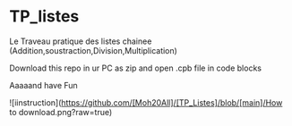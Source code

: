 # TP_listes
 Le Traveau pratique des listes chainee (Addition,soustraction,Division,Multiplication)
 
 Download this repo in ur PC as zip and open .cpb file in code blocks 
 
 Aaaaand have Fun
 
![iinstruction](https://github.com/[Moh20All]/[TP_Listes]/blob/[main]/How to download.png?raw=true)
